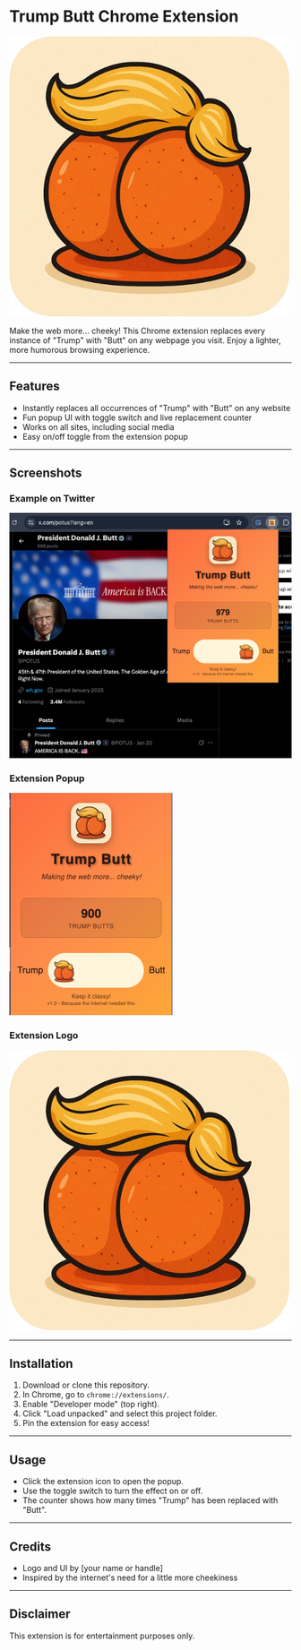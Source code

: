 # Trump Butt Chrome Extension

![Logo](<(root)/assets/logo__roundedcorners.png>)

Make the web more... cheeky! This Chrome extension replaces every instance of "Trump" with "Butt" on any webpage you visit. Enjoy a lighter, more humorous browsing experience.

---

## Features

- Instantly replaces all occurrences of "Trump" with "Butt" on any website
- Fun popup UI with toggle switch and live replacement counter
- Works on all sites, including social media
- Easy on/off toggle from the extension popup

---

## Screenshots

### Example on Twitter

![twitter.com Example](<(root)/assets/twitter-screenshot.png>)

### Extension Popup

![Popup Screenshot](<(root)/assets/popup-screenshot.png>)

### Extension Logo

![Trump Butt Logo](<(root)/assets/logo__roundedcorners.png>)

---

## Installation

1. Download or clone this repository.
2. In Chrome, go to `chrome://extensions/`.
3. Enable "Developer mode" (top right).
4. Click "Load unpacked" and select this project folder.
5. Pin the extension for easy access!

---

## Usage

- Click the extension icon to open the popup.
- Use the toggle switch to turn the effect on or off.
- The counter shows how many times "Trump" has been replaced with "Butt".

---

## Credits

- Logo and UI by [your name or handle]
- Inspired by the internet's need for a little more cheekiness

---

## Disclaimer

This extension is for entertainment purposes only.
